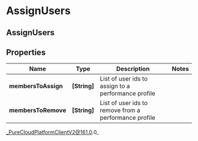 # AssignUsers

## AssignUsers

## Properties

|Name | Type | Description | Notes|
|------------ | ------------- | ------------- | -------------|
| **membersToAssign** | **[String]** | List of user ids to assign to a performance profile | |
| **membersToRemove** | **[String]** | List of user ids to remove from a performance profile | |



_PureCloudPlatformClientV2@161.0.0_
